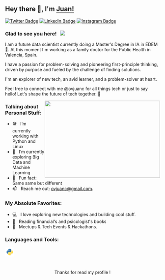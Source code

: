 ## Hey there 👋, I'm [Juan!](https://github.com/juovma/)

[![Twitter Badge](https://img.shields.io/badge/-Twitter-00acee?style=flat-square&logo=Twitter&logoColor=white)](https://twitter.com/juan_oviedoOK)
[![Linkedin Badge](https://img.shields.io/badge/-LinkedIn-0e76a8?style=flat-square&logo=Linkedin&logoColor=white)](https://linkedin.com/in/juan-cruz-oviedo-matteini-a86896188)
[![Instagram Badge](https://img.shields.io/badge/-Instagram-e4405f?style=flat-square&logo=Instagram&logoColor=white)](https://instagram.com/ovjuanc/)

### Glad to see you here! &nbsp; ![](https://visitor-badge.glitch.me/badge?page_id=iampavangandhi.iampavangandhi&style=flat-square&color=0088cc)

I am a future data scientist currently doing a Master's Degree in IA in EDEM 🚀. 
At this moment I'm working as a family doctor for the Public Health in Valencia, Spain. 

I have a passion for problem-solving and pioneering first-principle thinking, driven by purpose and fueled by the challenge of finding solutions.

I'm an explorer of new tech, an avid learner, and a problem-solver at heart. 

Feel free to connect with me @ovjuanc for all things tech or just to say hello! Let's shape the future of tech together. 🌟




<img align="right" height="250" width="375" alt="" src="https://raw.githubusercontent.com/iampavangandhi/iampavangandhi/master/gifs/coder.gif" />

### Talking about Personal Stuff:

- 🛠 &nbsp; I’m currently working with Python and Linux
- 🚀 &nbsp; I’m currently exploring Big Data and Machine Learning
- 👾 &nbsp; Fun fact: Same same but different
- 📫 &nbsp; Reach me out: ovjuanc@gmail.com.

### My Absolute Favorites:

- 💻 &nbsp; I love exploring new technologies and building cool stuff.
- 📰 &nbsp; Reading financial's and psicologist's books
- 🍕 &nbsp; Meetups & Tech Events & Hackathons.

### Languages and Tools:


<code><img height="30" src="https://raw.githubusercontent.com/github/explore/80688e429a7d4ef2fca1e82350fe8e3517d3494d/topics/python/python.png" alt="python"></code>




#

<div align="center">

Thanks for read my profile !

</div>
